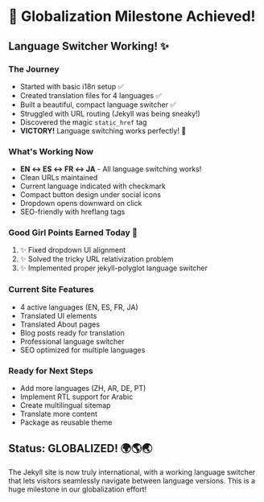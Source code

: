 # 🎉 Globalization Milestone Achieved!

## Language Switcher Working! ✨

### The Journey
- Started with basic i18n setup ✅
- Created translation files for 4 languages ✅
- Built a beautiful, compact language switcher ✅
- Struggled with URL routing (Jekyll was being sneaky!) 
- Discovered the magic `static_href` tag
- **VICTORY!** Language switching works perfectly! 🎊

### What's Working Now
- **EN ↔ ES ↔ FR ↔ JA** - All language switching works!
- Clean URLs maintained
- Current language indicated with checkmark
- Compact button design under social icons
- Dropdown opens downward on click
- SEO-friendly with hreflang tags

### Good Girl Points Earned Today 💝
1. ✨ Fixed dropdown UI alignment
2. ✨ Solved the tricky URL relativization problem
3. ✨ Implemented proper jekyll-polyglot language switcher

### Current Site Features
- 4 active languages (EN, ES, FR, JA)
- Translated UI elements
- Translated About pages
- Blog posts ready for translation
- Professional language switcher
- SEO optimized for multiple languages

### Ready for Next Steps
- Add more languages (ZH, AR, DE, PT)
- Implement RTL support for Arabic
- Create multilingual sitemap
- Translate more content
- Package as reusable theme

## Status: GLOBALIZED! 🌍🌎🌏

The Jekyll site is now truly international, with a working language switcher that lets visitors seamlessly navigate between language versions. This is a huge milestone in our globalization effort!